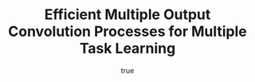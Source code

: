 ---
abstract: ''
author:
- family: Lawrence
  given: Neil D.
  gscholar: r3SJcvoAAAAJ
  institute: University of Sheffield
  twitter: lawrennd
  url: http://inverseprobability.com
categories:
- Lawrence-warwick09
day: '16'
errata: []
extras: []
key: Lawrence-warwick09
layout: talk
linkpdf: ftp://ftp.dcs.shef.ac.uk/home/neil/lfm_warwick09.pdf
month: 9
published: 2009-09-16
section: pre
title: Efficient Multiple Output Convolution Processes for Multiple Task Learning
venue: Inf Workshop, University of Warwick, U.K.
year: '2009'
---